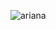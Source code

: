 ![ariana](https://github.com/imdaisylee/arianagrande/assets/114948335/413c50e2-a81f-4f7d-880b-d91063baea20)
